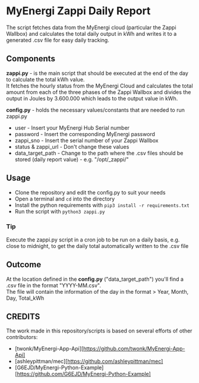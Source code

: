 # MyEnergi Zappi Daily Report

The script fetches data from the MyEnergi cloud (particular the Zappi Wallbox) and calculates the total daily output in kWh and writes it to a generated .csv file for easy daily tracking.

## Components

**zappi.py** - is the main script that should be executed at the end of the day to calculate the total kWh value.  
It fetches the hourly status from the MyEnergi Cloud and calculates the total amount from each of the three phases of the Zappi Wallbox and divides the output in Joules by 3.600.000 which leads to the output value in kWh.

**config.py** - holds the necessary values/constants that are needed to run zappi.py

* user - Insert your MyEnergi Hub Serial number
* password - Insert the corresponding MyEnergi password
* zappi_sno - Insert the serial number of your Zappi Wallbox
* status & zappi_url - Don't change these values
* data_target_path - Change to the path where the .csv files should be stored (daily report value) - e.g. "/opt/_zappi/"

## Usage

* Clone the repository and edit the config.py to suit your needs
* Open a terminal and ```cd``` into the directory
* Install the python requirements with ```pip3 install -r requirements.txt```
* Run the script with ```python3 zappi.py```

### Tip

Execute the zappi.py script in a cron job to be run on a daily basis, e.g. close to midnight, to get the daily total automatically written to the .csv file

## Outcome

At the location defined in the **config.py** ("data_target_path") you'll find a .csv file in the format "YYYY-MM.csv".  
The file will contain the information of the day in the format > Year, Month, Day, Total_kWh

## CREDITS

The work made in this repository/scripts is based on several efforts of other contributors:

* [twonk/MyEnergi-App-Api][https://github.com/twonk/MyEnergi-App-Api]
* [ashleypittman/mec][https://github.com/ashleypittman/mec]
* [G6EJD/MyEnergi-Python-Example][https://github.com/G6EJD/MyEnergi-Python-Example]